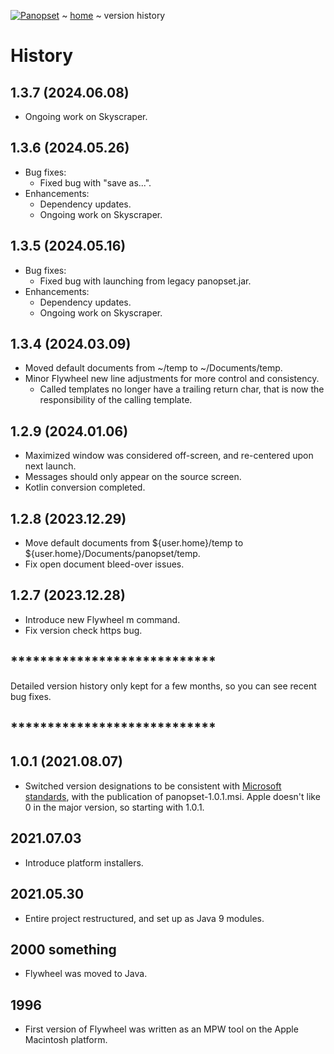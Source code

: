 [![Panopset](https://panopset.com/images/panopset.png)](https://panopset.com) ~ [home](../README.md) ~ version history

# History

## 1.3.7 (2024.06.08)
* Ongoing work on Skyscraper.

## 1.3.6 (2024.05.26)

* Bug fixes:
  * Fixed bug with "save as...".
* Enhancements:
  * Dependency updates.
  * Ongoing work on Skyscraper.

## 1.3.5 (2024.05.16)

* Bug fixes:
  * Fixed bug with launching from legacy panopset.jar.
* Enhancements:
  * Dependency updates.
  * Ongoing work on Skyscraper.

## 1.3.4 (2024.03.09)

* Moved default documents from ~/temp to ~/Documents/temp.
* Minor Flywheel new line adjustments for more control and consistency.
  * Called templates no longer have a trailing return char, that is now the responsibility of the calling template. 

## 1.2.9 (2024.01.06)

* Maximized window was considered off-screen, and re-centered upon next launch.
* Messages should only appear on the source screen.
* Kotlin conversion completed.

## 1.2.8 (2023.12.29)

* Move default documents from ${user.home}/temp to ${user.home}/Documents/panopset/temp.
* Fix open document bleed-over issues.

## 1.2.7 (2023.12.28)

* Introduce new Flywheel m command.
* Fix version check https bug.

## ****************************
Detailed version history only kept for a few months, so you can see recent bug fixes.
## ****************************

## 1.0.1 (2021.08.07)

* Switched version designations to be consistent with
[Microsoft standards](https://msdn.microsoft.com/en-us/library/aa370859%28v=VS.85%29.aspx), 
with the publication of panopset-1.0.1.msi.  Apple doesn't like 0 in the major version, so starting with 1.0.1.


## 2021.07.03

* Introduce platform installers.

## 2021.05.30

* Entire project restructured, and set up as Java 9 modules.

## 2000 something

* Flywheel was moved to Java.

## 1996

* First version of Flywheel was written as an MPW tool on the Apple Macintosh platform.
